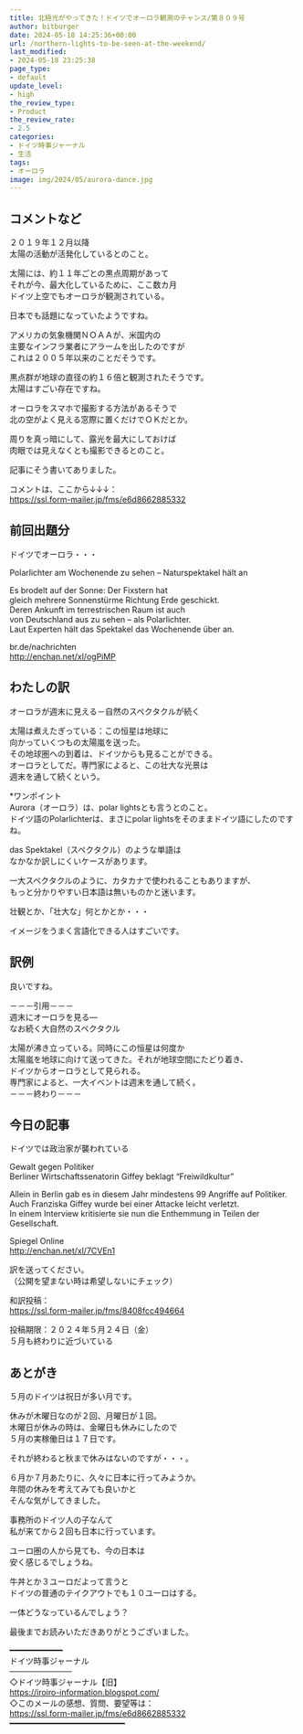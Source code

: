 ```yaml
---
title: 北極光がやってきた！ドイツでオーロラ観測のチャンス/第８０９号
author: bitburger
date: 2024-05-18 14:25:36+00:00
url: /northern-lights-to-be-seen-at-the-weekend/
last_modified:
- 2024-05-18 23:25:38
page_type:
- default
update_level:
- high
the_review_type:
- Product
the_review_rate:
- 2.5
categories:
- ドイツ時事ジャーナル
- 生活
tags:
- オーロラ
image: img/2024/05/aurora-dance.jpg
---
```

## コメントなど
<span class="fz-20px"><span class="bold-red"><span class="marker-under">２０１９年１２月以降<br />太陽の活動が活発化している</span></span></span>とのこと。

太陽には、約１１年ごとの黒点周期があって  
それが今、最大化しているために、ここ数カ月  
ドイツ上空でもオーロラが観測されている。

日本でも話題になっていたようですね。

アメリカの気象機関ＮＯＡＡが、米国内の  
主要なインフラ業者にアラームを出したのですが  
これは２００５年以来のことだそうです。

<span class="fz-20px"><span class="bold-red"><span class="marker-under">黒点群が地球の直径の約１６倍</span></span></span>と観測されたそうです。  
太陽はすごい存在ですね。

オーロラをスマホで撮影する方法があるそうで  
北の空がよく見える窓際に置くだけでＯＫだとか。

周りを真っ暗にして、露光を最大にしておけば  
肉眼では見えなくとも撮影できるとのこと。

記事にそう書いてありました。

コメントは、ここから↓↓↓：  
<https://ssl.form-mailer.jp/fms/e6d8662885332>

## 前回出題分
ドイツでオーロラ・・・

Polarlichter am Wochenende zu sehen &#8211; Naturspektakel hält an

Es brodelt auf der Sonne: Der Fixstern hat  
gleich mehrere Sonnenstürme Richtung Erde geschickt.  
Deren Ankunft im terrestrischen Raum ist auch  
von Deutschland aus zu sehen &#8211; als Polarlichter.  
Laut Experten hält das Spektakel das Wochenende über an.

br.de/nachrichten  
<http://enchan.net/xl/ogPiMP>

## わたしの訳
オーロラが週末に見える－自然のスペクタクルが続く

太陽は煮えたぎっている：この恒星は地球に  
向かっていくつもの太陽嵐を送った。  
その地球圏への到着は、ドイツからも見ることができる。  
オーロラとしてだ。専門家によると、この壮大な光景は  
週末を通して続くという。

*ワンポイント  
Aurora（オーロラ）は、polar lightsとも言うとのこと。  
ドイツ語のPolarlichterは、まさにpolar lightsをそのままドイツ語にしたのですね。

das Spektakel（スペクタクル）のような単語は  
なかなか訳しにくいケースがあります。

一大スペクタクルのように、カタカナで使われることもありますが、  
もっと分かりやすい日本語は無いものかと迷います。

壮観とか、「壮大な」何とかとか・・・

イメージをうまく言語化できる人はすごいです。

## 訳例
良いですね。

－－－引用－－－  
週末にオーロラを見る―  
なお続く大自然のスペクタクル

太陽が沸き立っている。同時にこの恒星は何度か  
太陽嵐を地球に向けて送ってきた。それが地球空間にたどり着き、  
ドイツからオーロラとして見られる。  
専門家によると、一大イベントは週末を通して続く。  
－－－終わり－－－

## 今日の記事
ドイツでは政治家が襲われている

Gewalt gegen Politiker  
Berliner Wirtschaftssenatorin Giffey beklagt &#8220;Freiwildkultur&#8221;

Allein in Berlin gab es in diesem Jahr mindestens 99 Angriffe auf Politiker.  
Auch Franziska Giffey wurde bei einer Attacke leicht verletzt.  
In einem Interview kritisierte sie nun die Enthemmung in Teilen der Gesellschaft.

Spiegel Online  
<http://enchan.net/xl/7CVEn1>

訳を送ってください。  
（公開を望まない時は希望しないにチェック）

和訳投稿：  
<https://ssl.form-mailer.jp/fms/8408fcc494664>

投稿期限：２０２４年５月２４日（金）  
５月も終わりに近づいている

## あとがき
５月のドイツは祝日が多い月です。

休みが木曜日なのが２回、月曜日が１回。  
木曜日が休みの時は、金曜日も休みにしたので  
５月の実稼働日は１７日です。

それが終わると秋まで休みはないのですが・・・。

６月か７月あたりに、久々に日本に行ってみようか。  
年間の休みを考えてみても良いかと  
そんな気がしてきました。

事務所のドイツ人の子なんて  
私が来てから２回も日本に行っています。

ユーロ圏の人から見ても、今の日本は  
安く感じるでしょうね。

牛丼とか３ユーロだよって言うと  
ドイツの普通のテイクアウトでも１０ユーロはする。

一体どうなっているんでしょう？

最後までお読みいただきありがとうございました。

━━━━━━━━━━━  
ドイツ時事ジャーナル  
───────────  
◇ドイツ時事ジャーナル【旧】  
<https://iroiro-information.blogspot.com/>  
◇このメールの感想、質問、要望等は：  
<https://ssl.form-mailer.jp/fms/e6d8662885332>  
━━━━━━━━━━━━━━━━━━━━━━━━